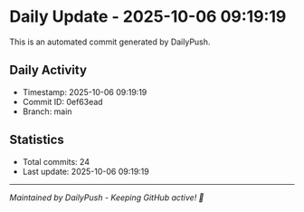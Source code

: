 # Daily Update - 2025-10-06 09:19:19

This is an automated commit generated by DailyPush.

## Daily Activity
- Timestamp: 2025-10-06 09:19:19
- Commit ID: 0ef63ead
- Branch: main

## Statistics
- Total commits: 24
- Last update: 2025-10-06 09:19:19

---
*Maintained by DailyPush - Keeping GitHub active! 🚀*
